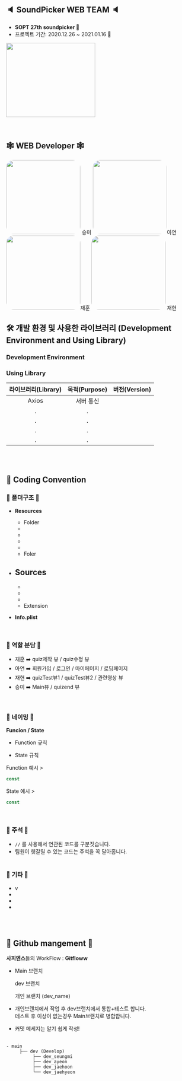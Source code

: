 <img src="">

## 🔈 SoundPicker WEB TEAM 🔈

- <b> SOPT 27th soundpicker 🦍 </b>
- 프로젝트 기간: 2020.12.26 ~ 2021.01.16 🦍
  > 

<img style="border: 0px solid black !important;  " src="https://user-images.githubusercontent.com/61777830/103285304-23353d80-4a21-11eb-9d7e-899c970b818c.png" width="240px" height = "200px" />

<br>
<br>
<br>

## 🕸 WEB Developer 🕸

<img style="border: 0px solid black !important; border-radius:20px; " src="https://user-images.githubusercontent.com/61777830/103284989-309df800-4a20-11eb-95bd-d5b20b763b2d.jpeg" width="200px" height = "200px" /> 승미 <img style="border: 0px solid black !important; border-radius:20px; " src="https://user-images.githubusercontent.com/61777830/103285053-5d520f80-4a20-11eb-80ca-3c333c40cd8d.jpeg" width="200px" height = "200px" />아연
<img style="border: 0px solid black !important; border-radius:20px; " src="https://user-images.githubusercontent.com/61777830/103285203-cdf92c00-4a20-11eb-9ef6-4475d32007ba.jpeg" width="200px" height = "200px" />재훈 <img style="border: 0px solid black !important; border-radius:20px; " src="https://user-images.githubusercontent.com/61777830/103285090-8377af80-4a20-11eb-87f2-4ac7855538c6.jpeg" width="200px" height = "200px" />
재현

## 🛠 개발 환경 및 사용한 라이브러리 (Development Environment and Using Library)

### Development Environment

### Using Library

| 라이브러리(Library) | 목적(Purpose) | 버전(Version) |
| :-----------------: | :-----------: | :-----------: |
|        Axios        |   서버 통신   |               |
|          .          |       .       |               |
|          .          |       .       |               |
|          .          |       .       |               |
|          .          |       .       |               |

<br>
 <br>

## 📜 Coding Convention

### 🦍 폴더구조 🦍

- **Resources**

  - Folder
  -
  -
  -
  -
  - Foler

- **Sources**
  -
  -
  -
  -
  - Extension
- **Info.plist**

<br>

### 🦍 역할 분담 🦍

- 재훈 ➡️ quiz제작 뷰 / quiz수정 뷰
- 아연 ➡️ 회원가입 / 로그인 / 마이페이지 / 로딩페이지
- 재현 ➡️ quizTest뷰1 / quizTest뷰2 / 관련영상 뷰
- 승미 ➡️ Main뷰 / quizend 뷰


<br>

### 🦍 네이밍 🦍

**Funcion / State**

- Function 규칙

- State 규칙

Function 예시 >

```javascript
const
```

State 예시 >

```javascript
const
```

<br>

### 🦍 주석 🦍

- `//` 를 사용해서 연관된 코드를 구분짓습니다.
- 팀원이 헷갈릴 수 있는 코드는 주석을 꼭 달아줍니다.
  <br>
  <br>

### 🦍 기타 🦍

- v
-
-
-

<br>
<br>
 
 ## 🦍 Github mangement 🦍

**사피엔스**들의 WorkFlow : **Gitfloww**

- Main 브랜치

  dev 브랜치

  개인 브랜치 (dev_name)

- 개인브랜치에서 작업 후 dev브랜치에서 통합+테스트 합니다.
  <br>테스트 후 이상이 없는경우 Main브랜치로 병합합니다.

- 커밋 메세지는 알기 쉽게 작성!
  <br>
  <br>

```
- main
     ├── dev (Develop)
          ├── dev_seungmi
          ├── dev_ayeon
          ├── dev_jaehoon
          └── dev_jaehyeon
```

<br>
